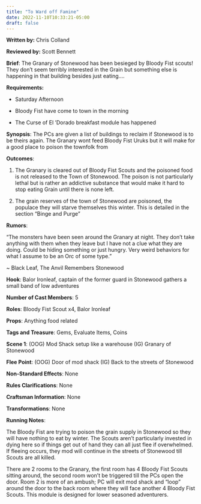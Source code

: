 ```yaml
---
title: "To Ward off Famine"
date: 2022-11-10T10:33:21-05:00
draft: false
---
```


**Written by:** Chris Colland

**Reviewed by:** Scott Bennett


 **Brief**: The Granary of Stonewood has been besieged by Bloody Fist scouts! They don’t seem terribly interested in the Grain but something else is happening in that building besides just eating….


 **Requirements:** 

- Saturday Afternoon

- Bloody Fist have come to town in the morning

- The Curse of El ’Dorado breakfast module has happened


**Synopsis**: The PCs are given a list of buildings to reclaim if Stonewood is to be theirs again. The Granary wont feed Bloody Fist Uruks but it will make for a good place to poison the townfolk from

**Outcomes**: 

1. The Granary is cleared out of Bloody Fist Scouts and the poisoned food is not released to the Town of Stonewood. The poison is not particularly lethal but is rather an addictive substance that would make it hard to stop eating Grain until there is none left.

2. The grain reserves of the town of Stonewood are poisoned, the populace they will starve themselves this winter. This is detailed in the section “Binge and Purge” 


**Rumors**:

“The monsters have been seen around the Granary at night. They don’t take anything with them when they leave but I have not a clue what they are doing. Could be hiding something or just hungry. Very weird behaviors for what I assume to be an Orc of some type.”

 ~ Black Leaf, The Anvil Remembers Stonewood


 **Hook**: Balor Ironleaf, captain of the former guard in Stonewood gathers a small band of low adventures 

**Number of Cast Members**: 5

**Roles**: Bloody Fist Scout x4, Balor Ironleaf

**Props**: Anything food related

**Tags and Treasure**: Gems, Evaluate Items, Coins

**Scene 1**: (OOG) Mod Shack setup like a warehouse (IG) Granary of Stonewood

**Flee Point**: (OOG) Door of mod shack (IG) Back to the streets of Stonewood

**Non-Standard Effects**: None

**Rules Clarifications**: None

**Craftsman Information**: None

**Transformations**: None


 **Running Notes**: 

The Bloody Fist are trying to poison the grain supply in Stonewood so they will have nothing to eat by winter. The Scouts aren’t particularly invested in dying here so if things get out of hand they can all just flee if overwhelmed. If fleeing occurs, they mod will continue in the streets of Stonewood till Scouts are all killed. 

There are 2 rooms to the Granary, the first room has 4 Bloody Fist Scouts sitting around, the second room won’t be triggered till the PCs open the door. Room 2 is more of an ambush; PC will exit mod shack and “loop” around the door to the back room where they will face another 4 Bloody Fist Scouts. This module is designed for lower seasoned adventurers.